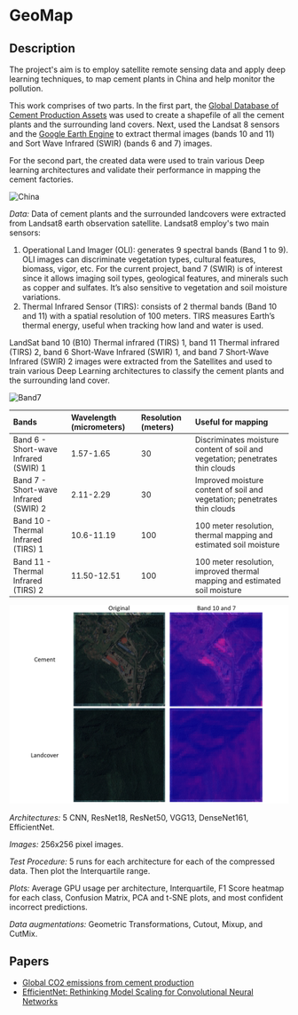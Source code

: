 # GeoMap

## Description

The project's aim is to employ satellite remote sensing data and apply deep learning techniques, to map cement plants in China and help monitor the pollution. 

This work comprises of two parts. In the first part, the [Global Database of Cement Production Assets](https://www.cgfi.ac.uk/spatial-finance-initiative/geoasset-project/geoasset-databases/) was used to create a shapefile of all the cement plants and the surrounding land covers. Next, used the Landsat 8 sensors and the [Google Earth Engine](https://earthengine.google.com/) to extract thermal images (bands 10 and 11) and Sort Wave Infrared (SWIR) (bands 6 and 7) images.

For the second part, the created data were used to train various Deep learning architectures and validate their performance in mapping the cement factories. 

![China](https://github.com/gvsam7/GeoMap/blob/main/Images/China_cement.PNG)

*Data:* Data of cement plants and the surrounded landcovers were extracted from Landsat8 earth observation satellite. Landsat8 employ's two main sensors:
1. Operational Land Imager (OLI): generates 9 spectral bands (Band 1 to 9). OLI images can discriminate vegetation types, cultural features, biomass, vigor, etc. For the current project, band 7 (SWIR) is of interest since it allows imaging soil types, geological features, and minerals such as copper and sulfates. It’s also sensitive to vegetation and soil moisture variations. 
2. Thermal Infrared Sensor (TIRS): consists of 2 thermal bands (Band 10 and 11) with a spatial resolution of 100 meters. TIRS measures Earth’s thermal energy, useful when tracking how land and water is used.

LandSat band 10 (B10) Thermal infrared (TIRS) 1, band 11 Thermal infrared (TIRS) 2, band 6 Short-Wave Infrared (SWIR) 1, and band 7 Short-Wave Infrared (SWIR) 2 images were extracted from the Satellites and used to train various Deep Learning architectures to classify the cement plants and the surrounding land cover.

![Band7](https://github.com/gvsam7/GeoMap/blob/main/Images/B7_ThermalInfraRed.PNG)

| Bands                                 | Wavelength (micrometers) | Resolution (meters) | Useful for mapping                                                            |
| :---                                  | :---                     | :---                | :----                                                                         |
| Band 6 - Short-wave Infrared (SWIR) 1 | 1.57-1.65                | 30                  | Discriminates moisture content of soil and vegetation; penetrates thin clouds |
| Band 7 - Short-wave Infrared (SWIR) 2 | 2.11-2.29                | 30                  | Improved moisture content of soil and vegetation; penetrates thin clouds      |
| Band 10 - Thermal Infrared (TIRS) 1   | 10.6-11.19               | 100                 | 100 meter resolution, thermal mapping and estimated soil moisture             |
| Band 11 - Thermal Infrared (TIRS) 2   | 11.50-12.51              | 100                 | 100 meter resolution, improved thermal mapping and estimated soil moisture    |

<p align="center">
<img src="https://github.com/gvsam7/GeoMap/blob/main/Images/B7B10_ThermalInfraRed.PNG">
</p>

*Architectures:* 5 CNN, ResNet18, ResNet50, VGG13, DenseNet161, EfficientNet.

*Images:* 256x256 pixel images.

*Test Procedure:* 5 runs for each architecture for each of the compressed data. Then plot the Interquartile range.

*Plots:* Average GPU usage per architecture, Interquartile, F1 Score heatmap for each class, Confusion Matrix, PCA and t-SNE plots, and most confident incorrect predictions.

*Data augmentations:* Geometric Transformations, Cutout, Mixup, and CutMix.

## Papers
- [Global CO2 emissions from cement production](https://essd.copernicus.org/articles/10/195/2018/)
- [EfficientNet: Rethinking Model Scaling for Convolutional Neural Networks](https://arxiv.org/abs/1905.11946)